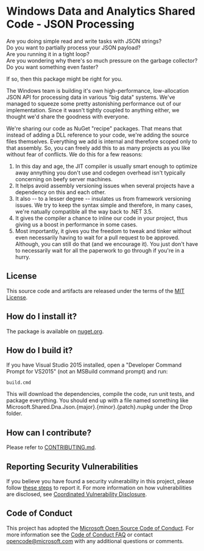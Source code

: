 Windows Data and Analytics Shared Code - JSON Processing
========================================================
Are you doing simple read and write tasks with JSON strings?  
Do you want to partially process your JSON payload?  
Are you running it in a tight loop?  
Are you wondering why there's so much pressure on the garbage collector?  
Do you want something even faster?  

If so, then this package might be right for you.  

The Windows team is building it's own high-performance, low-allocation JSON API for processing data in various "big data" systems. We've managed to squeeze some pretty astonishing performance out of our implementation. Since it wasn't tightly coupled to anything either, we thought we'd share the goodness with everyone.

We're sharing our code as NuGet "recipe" packages. That means that instead of adding a DLL reference to your code, we're adding the source files themselves. Everything we add is internal and therefore scoped only to that assembly. So, you can freely add this to as many projects as you like without fear of conflicts. We do this for a few reasons:

1. In this day and age, the JIT compiler is usually smart enough to optimize away annything you don't use and codegen overhead isn't typically concerning on beefy server machines.
2. It helps avoid assembly versioning issues when several projects have a dependency on this and each other.
3. It also -- to a lesser degree -- insulates us from framework versioning issues. We try to keep the syntax simple and therefore, in many cases, we're natually compatible all the way back to .NET 3.5.
4. It gives the compiler a chance to inline our code in your project, thus giving us a boost in performance in some cases.
5. Most importantly, it gives you the freedom to tweak and tinker without even necessarily having to wait for a pull request to be approved. Although, you can still do that (and we encourage it). You just don't have to necessarily wait for all the paperwork to go through if you're in a hurry.

License
-------
This source code and artifacts are released under the terms of the [MIT License](LICENSE.txt). 

How do I install it?
--------------------
The package is available on [nuget.org](http://www.nuget.org/packages/Microsoft.Shared.Dna.Json).

How do I build it?
------------------
If you have Visual Studio 2015 installed, open a "Developer Command Prompt for VS2015" (not an MSBuild command prompt) and run:

    build.cmd

This will download the dependencies, compile the code, run unit tests, and package everything. You should end up with a file named something like Microsoft.Shared.Dna.Json.{major}.{minor}.{patch}.nupkg under the Drop folder.

How can I contribute?
---------------------
Please refer to [CONTRIBUTING.md](CONTRIBUTING.md).

Reporting Security Vulnerabilities
----------------------------------
If you believe you have found a security vulnerability in this project, please follow [these steps](https://technet.microsoft.com/en-us/security/ff852094.aspx) to report it. For more information on how vulnerabilities are disclosed, see [Coordinated Vulnerability Disclosure](https://technet.microsoft.com/en-us/security/dn467923).

Code of Conduct
---------------
This project has adopted the [Microsoft Open Source Code of Conduct](https://opensource.microsoft.com/codeofconduct/). For more information see the [Code of Conduct FAQ](https://opensource.microsoft.com/codeofconduct/faq/) or contact [opencode@microsoft.com](mailto:opencode@microsoft.com) with any additional questions or comments.
